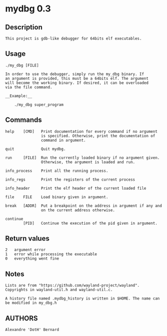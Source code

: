 mydbg 0.3
=========

Description
-----------

    This project is gdb-like debugger for 64bits elf executables.

Usage
-----

    ./my_dbg [FILE]

    In order to use the debugger, simply run the my_dbg binary. If
    an argument is provided, this must be a 64bits elf. The argument
    will become the working binary. If desired, it can be overloaded
    via the file command.

    __Example:__

        ./my_dbg super_program

Commands
--------

    help    [CMD]   Print documentation for every command if no argument
                    is specified. Otherwise, print the documentation of
                    command in argument.

    quit            Quit mydbg.

    run     [FILE]  Run the currently loaded binary if no argument given.
                    Otherwise, the argument is loaded and run.

    info_process    Print all the running process.

    info_regs       Print the registers of the current process

    info_header     Print the elf header of the current loaded file

    file    FILE    Load binary given in argument.

    break   [ADDR]  Put a breakpoint on the address in argument if any and
                    on the current address otherwise.

    continue
            [PID]   Continue the execution of the pid given in argument.

    

Return values
-------------

    2   argument error
    1   error while processing the executable
    0   everything went fine

Notes
-----

    Lists are from "https://github.com/wayland-project/wayland".
    Copyrights in wayland-util.h and wayland-util.c.

    A history file named .mydbg_history is written in $HOME. The name can
    be modified in my_dbg.h

AUTHORS
-------

    Alexandre 'DotH' Bernard
